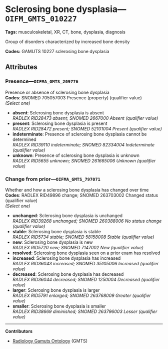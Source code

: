 # Sclerosing bone dysplasia—`OIFM_GMTS_010227`

**Tags:** musculoskeletal, XR, CT, bone, dysplasia, diagnosis

Group of disorders characterized by increased bone density

**Codes:** GAMUTS 10227 sclerosing bone dysplasia

## Attributes

### Presence—`OIFMA_GMTS_209776`

Presence or absence of sclerosing bone dysplasia  
**Codes**: SNOMED 705057003 Presence (property) (qualifier value)  
*(Select one)*

- **absent**: Sclerosing bone dysplasia is absent  
_RADLEX RID28473 absent; SNOMED 2667000 Absent (qualifier value)_
- **present**: Sclerosing bone dysplasia is present  
_RADLEX RID28472 present; SNOMED 52101004 Present (qualifier value)_
- **indeterminate**: Presence of sclerosing bone dysplasia cannot be determined  
_RADLEX RID39110 indeterminate; SNOMED 82334004 Indeterminate (qualifier value)_
- **unknown**: Presence of sclerosing bone dysplasia is unknown  
_RADLEX RID5655 unknown; SNOMED 261665006 Unknown (qualifier value)_

### Change from prior—`OIFMA_GMTS_797071`

Whether and how a sclerosing bone dysplasia has changed over time  
**Codes**: RADLEX RID49896 change; SNOMED 263703002 Changed status (qualifier value)  
*(Select one)*

- **unchanged**: Sclerosing bone dysplasia is unchanged  
_RADLEX RID39268 unchanged; SNOMED 260388006 No status change (qualifier value)_
- **stable**: Sclerosing bone dysplasia is stable  
_RADLEX RID5734 stable; SNOMED 58158008 Stable (qualifier value)_
- **new**: Sclerosing bone dysplasia is new  
_RADLEX RID5720 new; SNOMED 7147002 New (qualifier value)_
- **resolved**: Sclerosing bone dysplasia seen on a prior exam has resolved  
- **increased**: Sclerosing bone dysplasia has increased  
_RADLEX RID36043 increased; SNOMED 35105006 Increased (qualifier value)_
- **decreased**: Sclerosing bone dysplasia has decreased  
_RADLEX RID36044 decreased; SNOMED 1250004 Decreased (qualifier value)_
- **larger**: Sclerosing bone dysplasia is larger  
_RADLEX RID5791 enlarged; SNOMED 263768009 Greater (qualifier value)_
- **smaller**: Sclerosing bone dysplasia is smaller  
_RADLEX RID38669 diminished; SNOMED 263796003 Lesser (qualifier value)_

---

**Contributors**

- [Radiology Gamuts Ontology](https://gamuts.net/) (GMTS)
